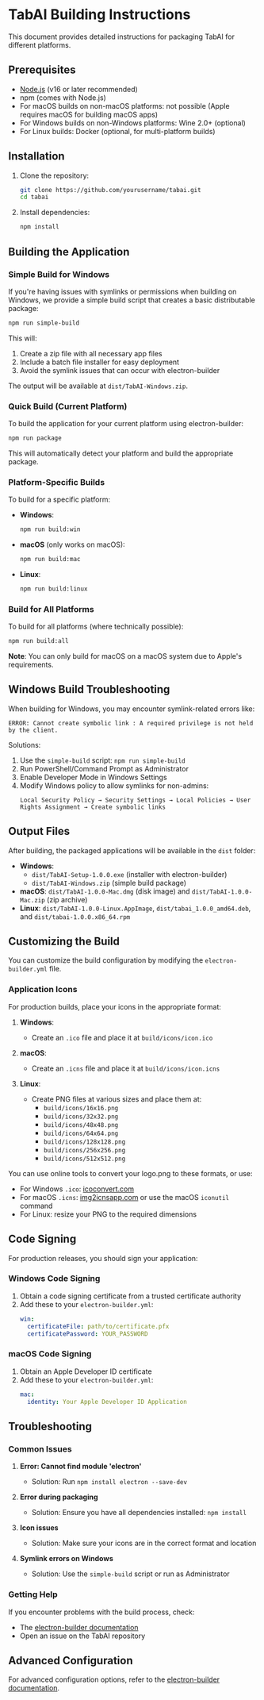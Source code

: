 # TabAI Building Instructions

This document provides detailed instructions for packaging TabAI for different platforms.

## Prerequisites

- [Node.js](https://nodejs.org/) (v16 or later recommended)
- npm (comes with Node.js)
- For macOS builds on non-macOS platforms: not possible (Apple requires macOS for building macOS apps)
- For Windows builds on non-Windows platforms: Wine 2.0+ (optional)
- For Linux builds: Docker (optional, for multi-platform builds)

## Installation

1. Clone the repository:
   ```bash
   git clone https://github.com/yourusername/tabai.git
   cd tabai
   ```

2. Install dependencies:
   ```bash
   npm install
   ```

## Building the Application

### Simple Build for Windows

If you're having issues with symlinks or permissions when building on Windows, we provide a simple build script that creates a basic distributable package:

```bash
npm run simple-build
```

This will:
1. Create a zip file with all necessary app files
2. Include a batch file installer for easy deployment
3. Avoid the symlink issues that can occur with electron-builder

The output will be available at `dist/TabAI-Windows.zip`.

### Quick Build (Current Platform)

To build the application for your current platform using electron-builder:

```bash
npm run package
```

This will automatically detect your platform and build the appropriate package.

### Platform-Specific Builds

To build for a specific platform:

- **Windows**:
  ```bash
  npm run build:win
  ```
  
- **macOS** (only works on macOS):
  ```bash
  npm run build:mac
  ```
  
- **Linux**:
  ```bash
  npm run build:linux
  ```

### Build for All Platforms

To build for all platforms (where technically possible):

```bash
npm run build:all
```

**Note**: You can only build for macOS on a macOS system due to Apple's requirements.

## Windows Build Troubleshooting

When building for Windows, you may encounter symlink-related errors like:

```
ERROR: Cannot create symbolic link : A required privilege is not held by the client.
```

Solutions:
1. Use the `simple-build` script: `npm run simple-build`
2. Run PowerShell/Command Prompt as Administrator
3. Enable Developer Mode in Windows Settings
4. Modify Windows policy to allow symlinks for non-admins:
   ```
   Local Security Policy → Security Settings → Local Policies → User Rights Assignment → Create symbolic links
   ```

## Output Files

After building, the packaged applications will be available in the `dist` folder:

- **Windows**: 
  - `dist/TabAI-Setup-1.0.0.exe` (installer with electron-builder)
  - `dist/TabAI-Windows.zip` (simple build package)
- **macOS**: `dist/TabAI-1.0.0-Mac.dmg` (disk image) and `dist/TabAI-1.0.0-Mac.zip` (zip archive)
- **Linux**: `dist/TabAI-1.0.0-Linux.AppImage`, `dist/tabai_1.0.0_amd64.deb`, and `dist/tabai-1.0.0.x86_64.rpm`

## Customizing the Build

You can customize the build configuration by modifying the `electron-builder.yml` file.

### Application Icons

For production builds, place your icons in the appropriate format:

1. **Windows**: 
   - Create an `.ico` file and place it at `build/icons/icon.ico`
   
2. **macOS**:
   - Create an `.icns` file and place it at `build/icons/icon.icns`
   
3. **Linux**:
   - Create PNG files at various sizes and place them at:
     - `build/icons/16x16.png`
     - `build/icons/32x32.png`
     - `build/icons/48x48.png`
     - `build/icons/64x64.png`
     - `build/icons/128x128.png`
     - `build/icons/256x256.png`
     - `build/icons/512x512.png`

You can use online tools to convert your logo.png to these formats, or use:
- For Windows `.ico`: [icoconvert.com](https://icoconvert.com)
- For macOS `.icns`: [img2icnsapp.com](https://img2icnsapp.com) or use the macOS `iconutil` command
- For Linux: resize your PNG to the required dimensions

## Code Signing

For production releases, you should sign your application:

### Windows Code Signing

1. Obtain a code signing certificate from a trusted certificate authority
2. Add these to your `electron-builder.yml`:
   ```yaml
   win:
     certificateFile: path/to/certificate.pfx
     certificatePassword: YOUR_PASSWORD
   ```

### macOS Code Signing

1. Obtain an Apple Developer ID certificate
2. Add these to your `electron-builder.yml`:
   ```yaml
   mac:
     identity: Your Apple Developer ID Application
   ```

## Troubleshooting

### Common Issues

1. **Error: Cannot find module 'electron'**
   - Solution: Run `npm install electron --save-dev`

2. **Error during packaging**
   - Solution: Ensure you have all dependencies installed: `npm install`

3. **Icon issues**
   - Solution: Make sure your icons are in the correct format and location

4. **Symlink errors on Windows**
   - Solution: Use the `simple-build` script or run as Administrator

### Getting Help

If you encounter problems with the build process, check:
- The [electron-builder documentation](https://www.electron.build/)
- Open an issue on the TabAI repository

## Advanced Configuration

For advanced configuration options, refer to the [electron-builder documentation](https://www.electron.build/configuration/configuration). 